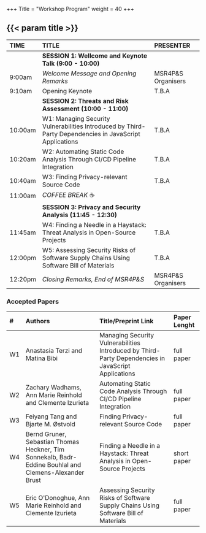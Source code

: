 +++
Title = "Workshop Program"
weight = 40
+++

## {{< param title >}}


| **TIME**		 | **TITLE** 				    | **PRESENTER**	 			|
|:--			 |:--							|:--		 			|
|           | **SESSION 1: Wellcome and Keynote Talk (9:00 - 10:00)** |  |
| 9:00am		  | _Welcome Message and Opening Remarks_	     | MSR4P&S Organisers	|
| 9:10am		  | Opening Keynote                            | T.B.A		|
|           | **SESSION 2: Threats and Risk Assessment (10:00 - 11:00)** |  |
| 10:00am		 | W1: Managing Security Vulnerabilities Introduced by Third-Party Dependencies in JavaScript Applications	|			T.B.A			|
| 10:20am   | W2: Automating Static Code Analysis Through CI/CD Pipeline Integration |   T.B.A   |
| 10:40am   | W3: Finding Privacy-relevant Source Code   | T.B.A |
| 11:00am   | _COFFEE BREAK_ ☕ | |
|           | **SESSION 3: Privacy and Security Analysis (11:45 - 12:30)** |  |
| 11:45am		 | W4: Finding a Needle in a Haystack: Threat Analysis in Open-Source Projects | T.B.A	|
| 12:00pm		 | W5: Assessing Security Risks of Software Supply Chains Using Software Bill of Materials | T.B.A |
| 12:20pm		 | _Closing Remarks, End of MSR4P&S_	| MSR4P&S Organisers	|


<!---
We reserved for you the slot from 9:00 to 13:00.
The lunch (buffet) is served from 12:30 and finishes at 14:00.



### Keynote: _MSR for Security--Data Quality Issues, Lessons from Trenches_
 
Software repositories are an attractive source of data for understanding the burning security issues challenging developers, anecdotal solutions, and building AI/ML-based models and tools. That is why there is exponential growth in the literature based on mining software repositories for software security. While the abundance of freely available data for research is a fortune, the data quality issues can make software repositories minefields capable of blowing any time and effort budget for a project. Our group has been active in this area for the last few years to develop knowledge, understanding, and tools for improving software security by mining repositories. Through a mix of successful and failed efforts, we have experienced firsthand what is called “garbage in, garbage out” due to poor data quality. Without fully appreciating the data quality issues, starting a data-driven software security project can be frustrating and disheartening for a research team. We believe engaging the relevant stakeholders in developing and sharing knowledge and technologies to improve software security data quality is crucial. To this end, we are not only systematically identifying and synthesizing the existing empirical literature on improving data quality but also devising innovative solutions for addressing the data quality challenges while mining software repositories for software security. This talk will draw lessons and recommendations from our efforts of systematically reviewing the state-of-the-art and developing solutions for improving data quality while building knowledge, understanding, and tools for supporting software security. The talk will use a selected set of our studies to demonstrate the concrete cases of the challenges faced and the used workarounds to successfully continue our journey of learning and improving in this line of research and practice.


{{< image-text src="image/alibabar.jpg" class= "left" >}}{{< /image-text >}}
**[M. Ali Babar](http://malibabar.wordpress.com) is a Professor in the School of Computer Science, University of Adelaide, Australia.** He leads a theme on architecture and platform for security as service in [CyberSecurity Cooperative Research Centre](https://cybersecuritycrc.org.au ), a large initiative funded by the Australian government, industry, and research institutes.  Prior to joining the University of Adelaide, he was a Reader in Software Engineering with the School of Computing and Communication at Lancaster University, UK. After joining the University of Adelaide, Prof Babar established an interdisciplinary research centre called [CREST (Centre for Research on Engineering Software Technologies)](https://www.crest-centre.net ), where he directs the research and education activities of more than 30 researchers and engineers in the areas of Software Systems Engineering, Security and Privacy, and Social Computing. Professor Babar’s research team draws a significant amount of cash funding and in-kind resources from governmental and industrial organisations. Professor Babar has authored/co-authored more than 270 peer-reviewed research papers at premier Software journals and conferences. Professor Babar obtained a Ph.D. in Computer Science and Engineering from the school of computer science and engineering of University of New South Wales, Australia. He also holds a M.Sc. degree in Computing Sciences from University of Technology, Sydney, Australia.


-->



### Accepted Papers

| **#** | **Authors**                     | **Title/Preprint Link** | **Paper Lenght** |
| :--   | :--                             | :--                     | :-- |
| W1 | Anastasia Terzi and Matina Bibi | Managing Security Vulnerabilities Introduced by Third-Party Dependencies in JavaScript Applications | full paper |
| W2 | Zachary Wadhams, Ann Marie Reinhold and Clemente Izurieta | Automating Static Code Analysis Through CI/CD Pipeline Integration | full paper |
| W3 | Feiyang Tang and Bjarte M. Østvold | Finding Privacy-relevant Source Code | full paper |
| W4 | Bernd Gruner, Sebastian Thomas Heckner, Tim Sonnekalb, Badr-Eddine Bouhlal and Clemens-Alexander Brust | Finding a Needle in a Haystack: Threat Analysis in Open-Source Projects | short paper |
| W5 | Eric O'Donoghue, Ann Marie Reinhold and Clemente Izurieta | Assessing Security Risks of Software Supply Chains Using Software Bill of Materials | full paper |
